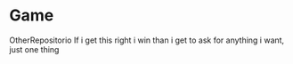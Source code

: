 # Game
OtherRepositorio
If i get this right i win than i get to ask for anything i want, just one thing

